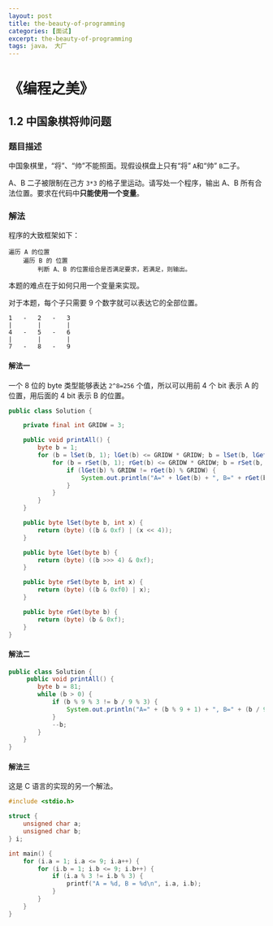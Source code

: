```yaml
---
layout: post
title: the-beauty-of-programming
categories: [面试]
excerpt: the-beauty-of-programming
tags: java， 大厂  
---
```

# 《编程之美》

## 1.2 中国象棋将帅问题

### 题目描述

中国象棋里，“将”、“帅”不能照面。现假设棋盘上只有“将” `A`和“帅” `B`二子。

A、B 二子被限制在己方 `3*3` 的格子里运动。请写处一个程序，输出 A、B 所有合法位置。要求在代码中**只能使用一个变量**。

### 解法

程序的大致框架如下：

```
遍历 A 的位置
    遍历 B 的 位置
        判断 A、B 的位置组合是否满足要求，若满足，则输出。
```

本题的难点在于如何只用一个变量来实现。

对于本题，每个子只需要 9 个数字就可以表达它的全部位置。

```
1   -   2   -   3
|       |       |
4   -   5   -   6
|       |       |
7   -   8   -   9
```

#### 解法一

一个 8 位的 byte 类型能够表达 `2^8=256` 个值，所以可以用前 4 个 bit 表示 A 的位置，用后面的 4 bit 表示 B 的位置。

```java
public class Solution {

    private final int GRIDW = 3;

    public void printAll() {
        byte b = 1;
        for (b = lSet(b, 1); lGet(b) <= GRIDW * GRIDW; b = lSet(b, lGet(b) + 1)) {
            for (b = rSet(b, 1); rGet(b) <= GRIDW * GRIDW; b = rSet(b, rGet(b) + 1)) {
                if (lGet(b) % GRIDW != rGet(b) % GRIDW) {
                    System.out.println("A=" + lGet(b) + ", B=" + rGet(b));
                }
            }
        }
    }

    public byte lSet(byte b, int x) {
        return (byte) ((b & 0xf) | (x << 4));
    }

    public byte lGet(byte b) {
        return (byte) ((b >>> 4) & 0xf);
    }

    public byte rSet(byte b, int x) {
        return (byte) ((b & 0xf0) | x);
    }

    public byte rGet(byte b) {
        return (byte) (b & 0xf);
    }
}
```

#### 解法二

```java
public class Solution {
     public void printAll() {
        byte b = 81;
        while (b > 0) {
            if (b % 9 % 3 != b / 9 % 3) {
                System.out.println("A=" + (b % 9 + 1) + ", B=" + (b / 9 + 1));
            }
            --b;
        }
    }
}

```

#### 解法三

这是 C 语言的实现的另一个解法。

```c
#include <stdio.h>

struct {
	unsigned char a;
	unsigned char b;
} i;

int main() {
	for (i.a = 1; i.a <= 9; i.a++) {
		for (i.b = 1; i.b <= 9; i.b++) {
			if (i.a % 3 != i.b % 3) {
				printf("A = %d, B = %d\n", i.a, i.b);
			}
		}
	}
}
```
